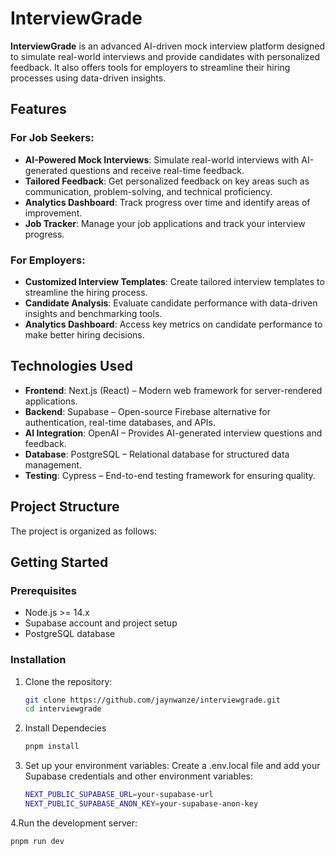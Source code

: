 

# InterviewGrade

**InterviewGrade** is an advanced AI-driven mock interview platform designed to simulate real-world interviews and provide candidates with personalized feedback. It also offers tools for employers to streamline their hiring processes using data-driven insights.

## Features

### For Job Seekers:
- **AI-Powered Mock Interviews**: Simulate real-world interviews with AI-generated questions and receive real-time feedback.
- **Tailored Feedback**: Get personalized feedback on key areas such as communication, problem-solving, and technical proficiency.
- **Analytics Dashboard**: Track progress over time and identify areas of improvement.
- **Job Tracker**: Manage your job applications and track your interview progress.

### For Employers:
- **Customized Interview Templates**: Create tailored interview templates to streamline the hiring process.
- **Candidate Analysis**: Evaluate candidate performance with data-driven insights and benchmarking tools.
- **Analytics Dashboard**: Access key metrics on candidate performance to make better hiring decisions.

## Technologies Used
- **Frontend**: Next.js (React) – Modern web framework for server-rendered applications.
- **Backend**: Supabase – Open-source Firebase alternative for authentication, real-time databases, and APIs.
- **AI Integration**: OpenAI – Provides AI-generated interview questions and feedback.
- **Database**: PostgreSQL – Relational database for structured data management.
- **Testing**: Cypress – End-to-end testing framework for ensuring quality.

## Project Structure
The project is organized as follows:

## Getting Started

### Prerequisites
- Node.js >= 14.x
- Supabase account and project setup
- PostgreSQL database

### Installation

1. Clone the repository:
   ```bash
   git clone https://github.com/jaynwanze/interviewgrade.git
   cd interviewgrade
   
2. Install Dependecies
   ```bash
   pnpm install

3. Set up your environment variables: Create a .env.local file and add your Supabase credentials and other environment variables:
   ```bash
   NEXT_PUBLIC_SUPABASE_URL=your-supabase-url
   NEXT_PUBLIC_SUPABASE_ANON_KEY=your-supabase-anon-key

4.Run the development server:
   ```bash
   pnpm run dev

 
